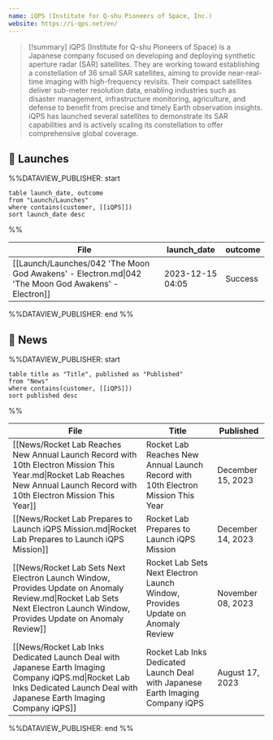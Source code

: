 ```yaml
---
name: iQPS (Institute for Q-shu Pioneers of Space, Inc.)
website: https://i-qps.net/en/
---
```



>[!summary]
iQPS (Institute for Q-shu Pioneers of Space) is a Japanese company focused on developing and deploying synthetic aperture radar (SAR) satellites.
They are working toward establishing a constellation of 36 small SAR satellites, aiming to provide near-real-time imaging with high-frequency revisits. Their compact satellites deliver sub-meter resolution data, enabling industries such as disaster management, infrastructure monitoring, agriculture, and defense to benefit from precise and timely Earth observation insights.
iQPS has launched several satellites to demonstrate its SAR capabilities and is actively scaling its constellation to offer comprehensive global coverage.

## 🚀 Launches
%%DATAVIEW_PUBLISHER: start
```
table launch_date, outcome
from "Launch/Launches"
where contains(customer, [[iQPS]])
sort launch_date desc
```
%%

| File                                                                                                | launch_date      | outcome |
| --------------------------------------------------------------------------------------------------- | ---------------- | ------- |
| [[Launch/Launches/042 'The Moon God Awakens' - Electron.md\|042 'The Moon God Awakens' - Electron]] | 2023-12-15 04:05 | Success |

%%DATAVIEW_PUBLISHER: end %%

## 📰 News
%%DATAVIEW_PUBLISHER: start
```
table title as "Title", published as "Published"
from "News"
where contains(customer, [[iQPS]])
sort published desc
```
%%

| File                                                                                                                                                                           | Title                                                                             | Published         |
| ------------------------------------------------------------------------------------------------------------------------------------------------------------------------------ | --------------------------------------------------------------------------------- | ----------------- |
| [[News/Rocket Lab Reaches New Annual Launch Record with 10th Electron Mission This Year.md\|Rocket Lab Reaches New Annual Launch Record with 10th Electron Mission This Year]] | Rocket Lab Reaches New Annual Launch Record with 10th Electron Mission This Year  | December 15, 2023 |
| [[News/Rocket Lab Prepares to Launch iQPS Mission.md\|Rocket Lab Prepares to Launch iQPS Mission]]                                                                             | Rocket Lab Prepares to Launch iQPS Mission                                        | December 14, 2023 |
| [[News/Rocket Lab Sets Next Electron Launch Window, Provides Update on Anomaly Review.md\|Rocket Lab Sets Next Electron Launch Window, Provides Update on Anomaly Review]]     | Rocket Lab Sets Next Electron Launch Window, Provides Update on Anomaly Review    | November 08, 2023 |
| [[News/Rocket Lab Inks Dedicated Launch Deal with Japanese Earth Imaging Company iQPS.md\|Rocket Lab Inks Dedicated Launch Deal with Japanese Earth Imaging Company iQPS]]     | Rocket Lab Inks Dedicated Launch Deal with Japanese Earth Imaging Company iQPS    | August 17, 2023   |

%%DATAVIEW_PUBLISHER: end %%